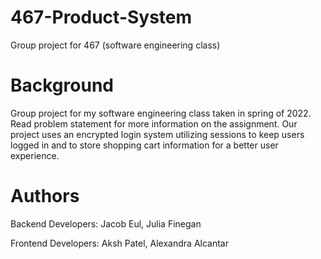 # 467-Product-System
Group project for 467 (software engineering class)

# Background
Group project for my software engineering class taken in spring of 2022. Read problem statement for more information 
on the assignment. Our project uses an encrypted login system utilizing sessions to keep users logged in and
to store shopping cart information for a better user experience.

# Authors
Backend Developers:
Jacob Eul,
Julia Finegan

Frontend Developers:
Aksh Patel,
Alexandra Alcantar
